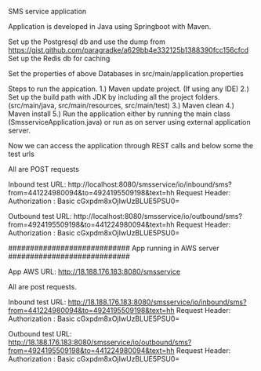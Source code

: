 SMS service application

Application is developed in Java using Springboot with Maven.

Set up the Postgresql db and use the dump from https://gist.github.com/paragradke/a629bb4e332125b1388390fcc156cfcd
Set up the Redis db for caching 

Set the properties of above Databases in src/main/application.properties

Steps to run the appication.
1.) Maven update project. (If using any IDE)
2.) Set up the build path with JDK by including all the project folders. (src/main/java, src/main/resources, src/main/test)
3.) Maven clean
4.) Maven install
5.) Run the application either by running the main class (SmsserviceApplication.java) or run as on server using external application server.

Now we can access the application through REST calls and below some the test urls

All are POST requests

Inbound test URL: 
http://localhost:8080/smsservice/io/inbound/sms?from=441224980094&to=4924195509198&text=hh
Request Header:
Authorization : Basic cGxpdm8xOjIwUzBLUE5PSU0=

Outbound test URL:
http://localhost:8080/smsservice/io/outbound/sms?from=4924195509198&to=441224980094&text=hh
Request Header:
Authorization : Basic cGxpdm8xOjIwUzBLUE5PSU0=


############################
App running in AWS server
############################

App AWS URL: http://18.188.176.183:8080/smsservice

All are post requests.

Inbound test URL: 
http://18.188.176.183:8080/smsservice/io/inbound/sms?from=441224980094&to=4924195509198&text=hh
Request Header:
Authorization : Basic cGxpdm8xOjIwUzBLUE5PSU0=

Outbound test URL:
http://18.188.176.183:8080/smsservice/io/outbound/sms?from=4924195509198&to=441224980094&text=hh
Request Header:
Authorization : Basic cGxpdm8xOjIwUzBLUE5PSU0=


